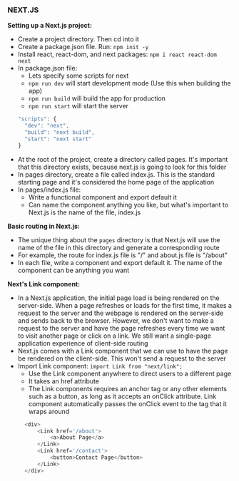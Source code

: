### NEXT.JS

**Setting up a Next.js project:**
- Create a project directory. Then cd into it
- Create a package.json file. Run: `npm init -y`
- Install react, react-dom, and next packages: `npm i react react-dom next`
- In package.json file:
  - Lets specify some scripts for next
  - `npm run dev` will start development mode (Use this when building the app)
  - `npm run build` will build the app for production
  - `npm run start` will start the server
  ```js
  "scripts": {
    "dev": "next",
    "build": "next build",
    "start": "next start"
  }
  ```
- At the root of the project, create a directory called pages. It's important that this directory exists, because next.js is going to look for this folder
- In pages directory, create a file called index.js. This is the standard starting page and it's considered the home page of the application
- In pages/index.js file:
  - Write a functional component and export default it
  - Can name the component anything you like, but what's important to Next.js is the name of the file, index.js

**Basic routing in Next.js:**
- The unique thing about the `pages` directory is that Next.js will use the name of the file in this directory and generate a corresponding route
- For example, the route for index.js file is "/" and about.js file is "/about"
- In each file, write a component and export default it. The name of the component can be anything you want

**Next's Link component:**
- In a Next.js application, the initial page load is being rendered on the server-side. When a page refreshes or loads for the first time, it makes a request to the server and the webpage is rendered on the server-side and sends back to the browser. However, we don't want to make a request to the server and have the page refreshes every time we want to visit another page or click on a link. We still want a single-page application experience of client-side routing
- Next.js comes with a Link component that we can use to have the page be rendered on the client-side. This won't send a request to the server
- Import Link component: `import Link from "next/link";`
  - Use the Link component anywhere to direct users to a different page
  - It takes an href attribute
  - The Link components requires an anchor tag or any other elements such as a button, as long as it accepts an onClick attribute. Link component automatically passes the onClick event to the tag that it wraps around
  ```js
	<div>
		<Link href='/about'>
			<a>About Page</a>
		</Link>
		<Link href='/contact'>
			<button>Contact Page</button>
		</Link>
	</div>
  ```

